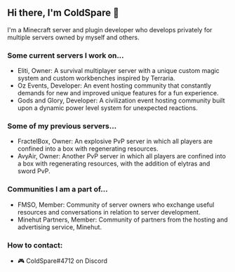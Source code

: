 <!--
**ColdSpare/ColdSpare** is a ✨ _special_ ✨ repository because its `README.md` (this file) appears on your GitHub profile.

Here are some ideas to get you started:

- 🔭 I’m currently working on ...
- 🌱 I’m currently learning ...
- 👯 I’m looking to collaborate on ...
- 🤔 I’m looking for help with ...
- 💬 Ask me about ...
- 📫 How to reach me: ...
- 😄 Pronouns: ...
- ⚡ Fun fact: ...
-->

## Hi there, I'm ColdSpare 👋
I'm a Minecraft server and plugin developer who develops privately for multiple servers owned by myself and others.

### Some current servers I work on...
* Eliti, Owner: A survival multiplayer server with a unique custom magic system and custom workbenches inspired by Terraria.
* Oz Events, Developer: An event hosting community that constantly demands for new and improved unique features for a fun experience.
* Gods and Glory, Developer: A civilization event hosting community built upon a dynamic power level system for unexpected reactions.

### Some of my previous servers...
* FractelBox, Owner: An explosive PvP server in which all players are confined into a box with regenerating resources.
* AvyAir, Owner: Another PvP server in which all players are confined into a box with regenerating resources, with the addition of elytras and sword PvP.

### Communities I am a part of...
* FMSO, Member: Community of server owners who exchange useful resources and conversations in relation to server development.
* Minehut Partners, Member: Community of partners from the hosting and advertising service, Minehut.

### How to contact:
* 🎮 ColdSpare#4712 on Discord
